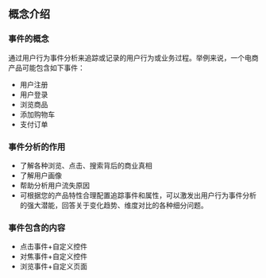 ## 概念介绍
### 事件的概念
通过用户行为事件分析来追踪或记录的用户行为或业务过程。举例来说，一个电商产品可能包含如下事件：
*	用户注册
*	用户登录
*	浏览商品
*	添加购物车
*	支付订单
### 事件分析的作用
*	了解各种浏览、点击、搜索背后的商业真相
*	了解用户画像
*	帮助分析用户流失原因
* 可根据您的产品特性合理配置追踪事件和属性，可以激发出用户行为事件分析的强大潜能，回答关于变化趋势、维度对比的各种细分问题。
### 事件包含的内容
* 点击事件+自定义控件
* 对焦事件+自定义控件
* 浏览事件+自定义页面
